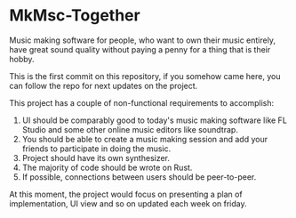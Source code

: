 # MkMsc-Together
Music making software for people, who want to own their music entirely, have great sound quality without paying a penny for a thing that is their hobby. 

This is the first commit on this repository, if you somehow came here, you can follow the repo for next updates on the project.

This project has a couple of non-functional requirements to accomplish:

1. UI should be comparably good to today's music making software like FL Studio and some other online music editors like soundtrap.
2. You should be able to create a music making session and add your friends to participate in doing the music.
3. Project should have its own synthesizer.
4. The majority of code should be wrote on Rust.
5. If possible, connections between users should be peer-to-peer.

At this moment, the project would focus on presenting a plan of implementation, UI view and so on updated each week on friday.
